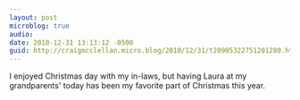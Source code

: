 ```yaml
---
layout: post
microblog: true
audio: 
date: 2010-12-31 13:13:12 -0500
guid: http://craigmcclellan.micro.blog/2010/12/31/t20905322751201280.html
---
```

I enjoyed Christmas day with my in-laws, but having Laura at my grandparents' today has been my favorite part of Christmas this year.
